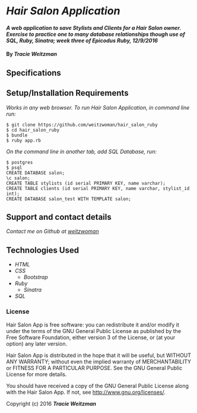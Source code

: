 # _Hair Salon Application_

#### _A web application to save Stylists and Clients for a Hair Salon owner. Exercise to practice one to many database relationships though use of SQL, Ruby, Sinatra; week three of Epicodus Ruby, 12/9/2016_

#### By _**Tracie Weitzman**_

## Specifications

## Setup/Installation Requirements

_Works in any web browser. To run Hair Salon Application, in command line run:_

```
$ git clone https://github.com/weitzwoman/hair_salon_ruby
$ cd hair_salon_ruby
$ bundle
$ ruby app.rb
```

_On the command line in another tab, add SQL Database, run:_

```
$ postgres
$ psql
CREATE DATABASE salon;
\c salon;
CREATE TABLE stylists (id serial PRIMARY KEY, name varchar);
CREATE TABLE clients (id serial PRIMARY KEY, name varchar, stylist_id int);
CREATE DATABASE salon_test WITH TEMPLATE salon;
```

## Support and contact details

_Contact me on Github at [weitzwoman](https://github.com/weitzwoman)_

## Technologies Used

* _HTML_
* _CSS_
  * _Bootstrap_
* _Ruby_
  * _Sinatra_
* _SQL_

### License

Hair Salon App is free software: you can redistribute it and/or modify it under the terms of the GNU General Public License as published by the Free Software Foundation, either version 3 of the License, or (at your option) any later version.

Hair Salon App is distributed in the hope that it will be useful, but WITHOUT ANY WARRANTY; without even the implied warranty of MERCHANTABILITY or FITNESS FOR A PARTICULAR PURPOSE. See the GNU General Public License for more details.

You should have received a copy of the GNU General Public License along with the Hair Salon App. If not, see http://www.gnu.org/licenses/.

Copyright (c) 2016 **_Tracie Weitzman_**
